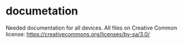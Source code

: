 # documetation
Needed documentation for all devices. All files on Creative Common license: https://creativecommons.org/licenses/by-sa/3.0/
